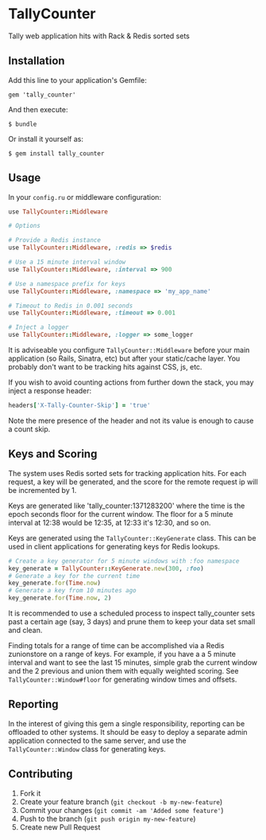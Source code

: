# TallyCounter

Tally web application hits with Rack & Redis sorted sets

## Installation

Add this line to your application's Gemfile:

    gem 'tally_counter'

And then execute:

    $ bundle

Or install it yourself as:

    $ gem install tally_counter

## Usage

In your `config.ru` or middleware configuration:

```ruby
use TallyCounter::Middleware

# Options

# Provide a Redis instance
use TallyCounter::Middleware, :redis => $redis

# Use a 15 minute interval window
use TallyCounter::Middleware, :interval => 900

# Use a namespace prefix for keys
use TallyCounter::Middleware, :namespace => 'my_app_name'

# Timeout to Redis in 0.001 seconds
use TallyCounter::Middleware, :timeout => 0.001

# Inject a logger
use TallyCounter::Middleware, :logger => some_logger
```

It is adviseable you configure `TallyCounter::Middleware` before
your main application (so Rails, Sinatra, etc) but after your
static/cache layer.  You probably don't want to be tracking hits
against CSS, js, etc.

If you wish to avoid counting actions from further down the stack,
you may inject a response header:

```ruby
headers['X-Tally-Counter-Skip'] = 'true'
```

Note the mere presence of the header and not its value is enough
to cause a count skip.

## Keys and Scoring

The system uses Redis sorted sets for tracking application hits.
For each request, a key will be generated, and the score for the
remote request ip will be incremented by 1.

Keys are generated like 'tally_counter:1371283200' where the time
is the epoch seconds floor for the current window.  The floor for
a 5 minute interval at 12:38 would be 12:35, at 12:33 it's 12:30,
and so on.

Keys are generated using the `TallyCounter::KeyGenerate` class.
This can be used in client applications for generating keys for
Redis lookups.

```ruby
# Create a key generator for 5 minute windows with :foo namespace
key_generate = TallyCounter::KeyGenerate.new(300, :foo)
# Generate a key for the current time
key_generate.for(Time.now)
# Generate a key from 10 minutes ago
key_generate.for(Time.now, 2)
```

It is recommended to use a scheduled process to inspect tally_counter
sets past a certain age (say, 3 days) and prune them to keep your
data set small and clean.

Finding totals for a range of time can be accomplished via a Redis
zunionstore on a range of keys.  For example, if you have a a 5
minute interval and want to see the last 15 minutes, simple grab
the current window and the 2 previous and union them with equally
weighted scoring.  See `TallyCounter::Window#floor` for generating
window times and offsets.

## Reporting

In the interest of giving this gem a single responsibility, reporting
can be offloaded to other systems.  It should be easy to deploy
a separate admin application connected to the same server, and use
the `TallyCounter::Window` class for generating keys.

## Contributing

1. Fork it
2. Create your feature branch (`git checkout -b my-new-feature`)
3. Commit your changes (`git commit -am 'Added some feature'`)
4. Push to the branch (`git push origin my-new-feature`)
5. Create new Pull Request
